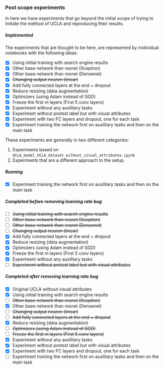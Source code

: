 ### Post scope experiments

In here we have experiments that go beyond the initial scope
of trying to imitate the method of UCLA and reproducing their
results.

##### Implemented
The experiments that are thought to be here, are represented
by inidividual notebooks with the following ideas:

- [X] Using initial training with search engine results
- [X] Other base network than resnet (Xception)
- [X] Other base network than resnet (Densenet)
- [X] ~~Changing output neuron (linear)~~
- [X] Add fully connected layers at the end + dropout
- [X] Reduce resizing (data augmentation)
- [X] Optimizers (using Adam instead of SGD)
- [X] Freeze the first _m_ layers (First 5 conv layers)
- [X] Experiment without any auxilliary tasks
- [X] Experiment without protest label but with visual attributes
- [X] Experiment with two FC layers and dropout, one for each task
- [X] Experiment training the network first on auxilliary tasks and then on the main task

These experiments are generally in two different categories:
 1. Experiments based on `UCLA_model_UCLA_dataset_without_visual_attributes.ipynb`
 2. Experiments that are a different approach to the setup.


##### Running

- [X] Experiment training the network first on auxilliary tasks and then on the main task


##### Completed before removing learning rate bug

- [ ] ~~Using initial training with search engine results~~
- [ ] ~~Other base network than resnet (Xception)~~
- [ ] ~~Other base network than resnet (Densenet)~~
- [ ] ~~Changing output neuron (linear)~~
- [X] Add fully connected layers at the end + dropout
- [X] Reduce resizing (data augmentation)
- [X] Optimizers (using Adam instead of SGD)
- [X] Freeze the first _m_ layers (First 5 conv layers)
- [X] Experiment without any auxilliary tasks
- [ ] ~~Experiment without protest label but with visual attributes~~

##### Completed after removing learning rate bug

- [X] Original UCLA without visual attributes
- [X] Using initial training with search engine results
- [ ] ~~Other base network than resnet (Xception)~~
- [X] Other base network than resnet (Densenet)
- [ ] ~~Changing output neuron (linear)~~
- [ ] ~~Add fully connected layers at the end + dropout~~
- [X] Reduce resizing (data augmentation)
- [ ] ~~Optimizers (using Adam instead of SGD)~~
- [ ] ~~Freeze the first _m_ layers (First 5 conv layers)~~
- [X] Experiment without any auxilliary tasks
- [X] Experiment without protest label but with visual attributes
- [X] Experiment with two FC layers and dropout, one for each task
- [ ] Experiment training the network first on auxilliary tasks and then on the main task
